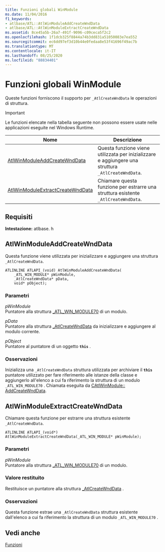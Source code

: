 ```yaml
---
title: Funzioni globali WinModule
ms.date: 11/04/2016
f1_keywords:
- atlbase/ATL::AtlWinModuleAddCreateWndData
- atlbase/ATL::AtlWinModuleExtractCreateWndData
ms.assetid: 8ce45a5b-26a7-491f-9096-c09ceca5f2c2
ms.openlocfilehash: 1f1dcb325f8844a74b3dd831a51050083e7ea552
ms.sourcegitcommit: ec6dd97ef3d10b44e0fedaa8e53f41696f49ac7b
ms.translationtype: MT
ms.contentlocale: it-IT
ms.lasthandoff: 08/25/2020
ms.locfileid: "88834401"
---
```

# <a name="winmodule-global-functions"></a>Funzioni globali WinModule

Queste funzioni forniscono il supporto per `_AtlCreateWndData` le operazioni di struttura.

> [!IMPORTANT]
> Le funzioni elencate nella tabella seguente non possono essere usate nelle applicazioni eseguite nel Windows Runtime.

|Nome|Descrizione|
|-|-|
|[AtlWinModuleAddCreateWndData](#atlwinmoduleaddcreatewnddata)|Questa funzione viene utilizzata per inizializzare e aggiungere una struttura `_AtlCreateWndData`.|
|[AtlWinModuleExtractCreateWndData](#atlwinmoduleextractcreatewnddata)|Chiamare questa funzione per estrarre una struttura esistente `_AtlCreateWndData`.|

## <a name="requirements"></a>Requisiti

**Intestazione:** atlbase. h

## <a name="atlwinmoduleaddcreatewnddata"></a><a name="atlwinmoduleaddcreatewnddata"></a> AtlWinModuleAddCreateWndData

Questa funzione viene utilizzata per inizializzare e aggiungere una struttura `_AtlCreateWndData`.

```
ATLINLINE ATLAPI_(void) AtlWinModuleAddCreateWndData(
    _ATL_WIN_MODULE* pWinModule,
    _AtlCreateWndData* pData,
    void* pObject);
```

### <a name="parameters"></a>Parametri

*pWinModule*<br/>
Puntatore alla struttura [_ATL_WIN_MODULE70](../../atl/reference/atl-win-module70-structure.md) di un modulo.

*pData*<br/>
Puntatore alla struttura [_AtlCreateWndData](../../atl/reference/atlcreatewnddata-structure.md) da inizializzare e aggiungere al modulo corrente.

*pObject*<br/>
Puntatore al puntatore di un oggetto **`this`** .

### <a name="remarks"></a>Osservazioni

Inizializza una `_AtlCreateWndData` struttura utilizzata per archiviare il **`this`** puntatore utilizzato per fare riferimento alle istanze della classe e aggiungerlo all'elenco a cui fa riferimento la struttura di un modulo `_ATL_WIN_MODULE70` . Chiamata eseguita da [CAtlWinModule:: AddCreateWndData](catlwinmodule-class.md#addcreatewnddata).

## <a name="atlwinmoduleextractcreatewnddata"></a><a name="atlwinmoduleextractcreatewnddata"></a> AtlWinModuleExtractCreateWndData

Chiamare questa funzione per estrarre una struttura esistente `_AtlCreateWndData`.

```
ATLINLINE ATLAPI_(void*) AtlWinModuleExtractCreateWndData(_ATL_WIN_MODULE* pWinModule);
```

### <a name="parameters"></a>Parametri

*pWinModule*<br/>
Puntatore alla struttura [_ATL_WIN_MODULE70](../../atl/reference/atl-win-module70-structure.md) di un modulo.

### <a name="return-value"></a>Valore restituito

Restituisce un puntatore alla struttura [_AtlCreateWndData](../../atl/reference/atlcreatewnddata-structure.md) .

### <a name="remarks"></a>Osservazioni

Questa funzione estrae una `_AtlCreateWndData` struttura esistente dall'elenco a cui fa riferimento la struttura di un modulo `_ATL_WIN_MODULE70` .

## <a name="see-also"></a>Vedi anche

[Funzioni](../../atl/reference/atl-functions.md)
